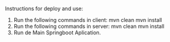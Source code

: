 Instructions for deploy and use:

1. Run the following commands in client:
   mvn clean
   mvn install
2. Run the following commands in server:
   mvn clean
   mvn install
3. Run de Main Springboot Aplication.
